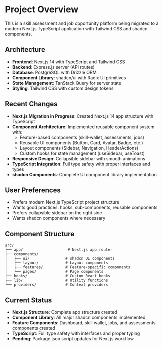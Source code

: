 # Project Overview

This is a skill assessment and job opportunity platform being migrated to a modern Next.js TypeScript application with Tailwind CSS and shadcn components.

## Architecture
- **Frontend**: Next.js 14 with TypeScript and Tailwind CSS
- **Backend**: Express.js server (API routes)
- **Database**: PostgreSQL with Drizzle ORM
- **Component Library**: shadcn/ui with Radix UI primitives
- **State Management**: TanStack Query for server state
- **Styling**: Tailwind CSS with custom design tokens

## Recent Changes
- **Next.js Migration in Progress**: Created Next.js 14 app structure with TypeScript
- **Component Architecture**: Implemented reusable component system with:
  - Feature-based components (skill-wallet, assessments, jobs)
  - Reusable UI components (Button, Card, Avatar, Badge, etc.)
  - Layout components (Sidebar, Navigation, HeaderActions)
  - Custom hooks for state management (useSidebar, useToast)
- **Responsive Design**: Collapsible sidebar with smooth animations
- **TypeScript Integration**: Full type safety with proper interfaces and types
- **shadcn Components**: Complete UI component library implementation

## User Preferences
- Prefers modern Next.js TypeScript project structure
- Wants good practices: hooks, sub-components, reusable components
- Prefers collapsible sidebar on the right side
- Wants shadcn components where necessary

## Component Structure
```
src/
├── app/                    # Next.js app router
├── components/
│   ├── ui/                # shadcn UI components
│   ├── layout/            # Layout components
│   ├── features/          # Feature-specific components
│   └── pages/             # Page components
├── hooks/                 # Custom React hooks
├── lib/                   # Utility functions
└── providers/             # Context providers
```

## Current Status
- **Next.js Structure**: Complete app structure created
- **Component Library**: All major shadcn components implemented
- **Feature Components**: Dashboard, skill wallet, jobs, and assessments components created
- **TypeScript**: Full type safety with interfaces and proper typing
- **Pending**: Package.json script updates for Next.js workflow
